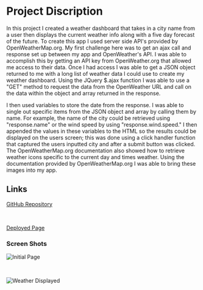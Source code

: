 # Project Discription

In this project I created a weather dashboard that takes in a city name from a user then displays the current weather info along with a five day forecast of the future.  To create this app I used server side API's provided by OpenWeatherMap.org.  My first challenge here was to get an ajax call and response set up between my app and OpenWeather's API.  I was able to accomplish this by getting an API key from OpenWeather.org that allowed me access to their data.  Once I had access I was able to get a JSON object returned to me with a long list of weather data I could use to create my weather dashboard.  Using the JQuery $.ajax function I was able to use a "GET" method to request the data from the OpenWeather URL and call on the data within the object and array returned in the response. 
 
I then used variables to store the date from the response.  I was able to single out specific items from the JSON object and array by calling them by name.  For example, the name of the city could be retrieved using "response.name" or the wind speed by using "response.wind.speed."  I then appended the values in these variables to the HTML so the results could be displayed on the users screen; this was done using a click handler function that captured the users inputted city and after a submit button was clicked.  The OpenWeatherMap.org documentation also showed how to retrieve weather icons specific to the current day and times weather.  Using the documentation provided by OpenWeatherMap.org I was able to bring these images into my app.
 

## Links

[GitHub Repository](https://github.com/Tarbo13/Weather_Dashboard)

<br>

[Deployed Page](https://tarbo13.github.io/Weather_Dashboard/)

### Screen Shots

![Initial Page](https://user-images.githubusercontent.com/68627417/95945268-eef59d80-0d9e-11eb-9f8b-b3b3fe28d65d.png)

<br>

![Weather Displayed](https://user-images.githubusercontent.com/68627417/95945335-12204d00-0d9f-11eb-915f-42619eb353a1.png)
